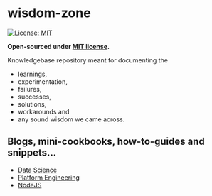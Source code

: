 # wisdom-zone

[![License: MIT](https://img.shields.io/badge/License-MIT-yellow.svg)](./LICENSE)

**Open-sourced under [MIT license](./LICENSE).**

Knowledgebase repository meant for documenting the
* learnings,
* experimentation,
* failures,
* successes,
* solutions,
* workarounds and
* any sound wisdom
 we came across.

## Blogs, mini-cookbooks, how-to-guides and snippets...

* [Data Science](data-science/readme.md)
* [Platform Engineering](platform-engineering/readme.md)
* [NodeJS](nodejs-backend/README.md)

